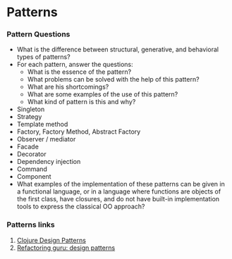 # Patterns 

### Pattern Questions

* What is the difference between structural, generative, and behavioral types of patterns?
* For each pattern, answer the questions:
    - What is the essence of the pattern?
    - What problems can be solved with the help of this pattern?
    - What are his shortcomings?
    - What are some examples of the use of this pattern?
    - What kind of pattern is this and why?
* Singleton
* Strategy
* Template method
* Factory, Factory Method, Abstract Factory
* Observer / mediator
* Facade
* Decorator
* Dependency injection
* Command
* Component
* What examples of the implementation of these patterns can be given in a functional language, or in a language where functions are objects of the first class, have closures, and do not have built-in implementation tools to express the classical OO approach?

### Patterns links

1. [Clojure Design Patterns](http://mishadoff.com/blog/clojure-design-patterns/)
2. [Refactoring guru: design patterns](https://refactoring.guru/ru/design-patterns)
